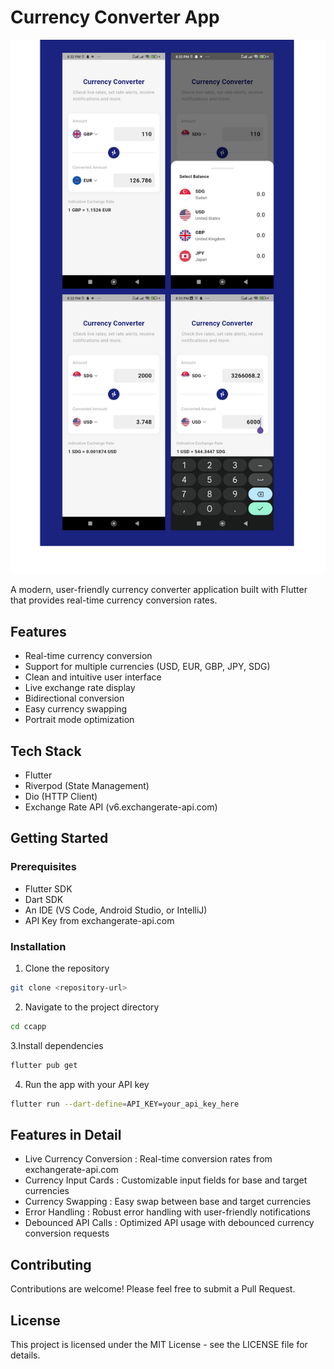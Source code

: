# Currency Converter App

![Currency Converter App](assets/ccap.png)

A modern, user-friendly currency converter application built with Flutter that provides real-time currency conversion rates.

## Features

- Real-time currency conversion
- Support for multiple currencies (USD, EUR, GBP, JPY, SDG)
- Clean and intuitive user interface
- Live exchange rate display
- Bidirectional conversion
- Easy currency swapping
- Portrait mode optimization

## Tech Stack

- Flutter
- Riverpod (State Management)
- Dio (HTTP Client)
- Exchange Rate API (v6.exchangerate-api.com)

## Getting Started

### Prerequisites

- Flutter SDK
- Dart SDK
- An IDE (VS Code, Android Studio, or IntelliJ)
- API Key from exchangerate-api.com

### Installation

1. Clone the repository
```bash
git clone <repository-url>
```

2. Navigate to the project directory
```bash
cd ccapp
```

3.Install dependencies
```bash
flutter pub get
```
4. Run the app with your API key
```bash
flutter run --dart-define=API_KEY=your_api_key_here
```


## Features in Detail
- Live Currency Conversion : Real-time conversion rates from exchangerate-api.com
- Currency Input Cards : Customizable input fields for base and target currencies
- Currency Swapping : Easy swap between base and target currencies
- Error Handling : Robust error handling with user-friendly notifications
- Debounced API Calls : Optimized API usage with debounced currency conversion requests
## Contributing
Contributions are welcome! Please feel free to submit a Pull Request.

## License
This project is licensed under the MIT License - see the LICENSE file for details.